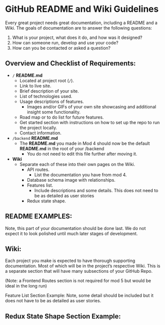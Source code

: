 # GitHub README and Wiki Guidelines

Every great project needs great documentation, including a README and a Wiki.
The goals of documentation are to answer the following questions:

1. What is your project, what does it do, and how was it designed?
2. How can someone run, develop and use your code?
3. How can you be contacted or asked a question?

## Overview and Checklist of Requirements:

- `/` **README.md**
  - Located at project root (`/`).
  - Link to live site.
  - Brief description of your site.
  - List of technologies used.
  - Usage descriptions of features.
    - Images and/or GIFs of your own site showcasing and additional insight
      some functionality.
  - Road map or to do list for future features.
  - Get started section with instructions on how to set up the repo to run the
    project locally.
  - Contact information.
- `/backend` **README.md**
  - The **README.md** you made in Mod 4 should now be the default **README.md**
    in the root of your /backend
    - You do not need to edit this file further after moving it.
- **Wiki**
  - Separate each of these into their own pages on the Wiki.
    - API routes.
      - List the documentation you have from mod 4.
    - Database schema image with relationships.
    - Features list.
      - Include descriptions and some details. This does not need to be as
        detailed as user stories
    - Redux state shape.

## README EXAMPLES:

Note, this part of your documentation should be done last. We do not expect it to look polished until much later stages of development.

## Wiki:

Each project you make is expected to have thorough supporting documentation. Most of which will be in the project’s respective Wiki. This is a separate section that will have many subsections of your GitHub Repo.

(Note: a Frontend Routes section is not required for mod 5 but would be ideal in the long run)

Feature List Section Example:
Note, some detail should be included but it does not have to be as detailed as user stories.

## Redux State Shape Section Example:
